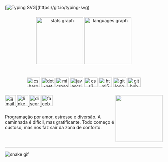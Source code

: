 [![Typing SVG](https://readme-typing-svg.demolab.com?font=Fira+Code&size=19&pause=1000&color=EAA4B6&center=true&vCenter=true&width=435&lines=%F0%9F%91%8B+Ol%C3%A1%2C+meu+nome+%C3%A9+Ruth.;+Sejam+bem+vindos(as)+ao+meu+perfil.)](https://git.io/typing-svg)

###

<div align="center">
  <img src="https://github-readme-stats.vercel.app/api?hide_title=false&hide_rank=false&show_icons=true&include_all_commits=true&count_private=true&disable_animations=false&theme=midnight-purple&locale=pt-br&hide_border=false&username=SrtaKennedy" height="150" alt="stats graph"  />
  <img src="https://github-readme-stats.vercel.app/api/top-langs?locale=pt-br&hide_title=false&layout=compact&card_width=320&langs_count=8&theme=midnight-purple&hide_border=false&custom_title=Linguagens:&username=SrtaKennedy" height="150" alt="languages graph"  />
</div>

###

<br clear="both">

<div align="center">
  <img src="https://cdn.jsdelivr.net/gh/devicons/devicon/icons/csharp/csharp-original.svg" height="30" width="42" alt="csharp logo"  />
  <img src="https://cdn.jsdelivr.net/gh/devicons/devicon/icons/dot-net/dot-net-original.svg" height="30" width="42" alt="dot-net logo"  />
  <img src="https://cdn.jsdelivr.net/gh/devicons/devicon/icons/microsoftsqlserver/microsoftsqlserver-plain.svg" height="30" width="42" alt="microsoftsqlserver logo"  />
  <img src="https://cdn.jsdelivr.net/gh/devicons/devicon/icons/javascript/javascript-original.svg" height="30" width="42" alt="javascript logo"  />
  <img src="https://cdn.jsdelivr.net/gh/devicons/devicon/icons/css3/css3-original.svg" height="30" width="42" alt="css3 logo"  />
  <img src="https://cdn.jsdelivr.net/gh/devicons/devicon/icons/html5/html5-original.svg" height="30" width="42" alt="html5 logo"  />
  <img src="https://cdn.jsdelivr.net/gh/devicons/devicon/icons/git/git-original.svg" height="30" width="42" alt="git logo"  />
  <img src="https://cdn.jsdelivr.net/gh/devicons/devicon/icons/github/github-original.svg" height="30" width="42" alt="github logo"  />
</div>

###

<img align="right" height="150" src="https://user-images.githubusercontent.com/90563215/210402591-bb7706ca-b1ae-4fcf-bb7a-2d06ee0dccbb.gif"  />

###

<div align="left">
  <a href="https://mail.google.com/mail/u/2/#inbox" target="_blank">
    <img src="https://img.shields.io/static/v1?message=Gmail&logo=gmail&label=&color=ffd9e3&logoColor=black&labelColor=ffb3bf&style=for-the-badge" height="35" alt="gmail logo"  />
  </a>
  <a href="https://www.linkedin.com/in/ruth-ellen-jesus/" target="_blank">
    <img src="https://img.shields.io/static/v1?message=LinkedIn&logo=linkedin&label=&color=ffd9e3&logoColor=black&labelColor=ffb3bf&style=for-the-badge" height="35" alt="linkedin logo"  />
  </a>
  <a href="https://discord.com/channels/@SrtaKennedyFlowers" target="_blank">
    <img src="https://img.shields.io/static/v1?message=Discord&logo=discord&label=&color=ffd9e3&logoColor=black&labelColor=ffb3bf&style=for-the-badge" height="35" alt="discord logo"  />
  </a>
  <a href="https://www.facebook.com/ellen.pereira.31924792" target="_blank">
    <img src="https://img.shields.io/static/v1?message=Facebook&logo=facebook&label=&color=ffd9e3&logoColor=black&labelColor=ffb3bf&style=for-the-badge" height="35" alt="facebook logo"  />
  </a>
</div>

###

<p align="left">Programação por amor, estresse e diversão. A caminhada é difícil, mas gratificante. Todo começo é custoso, mas nos faz sair da zona de conforto.</p>

###

###
<br>
<hr>

![snake gif](https://github.com/SrtaKennedy/SrtaKennedy/blob/output/github-contribution-grid-snake.svg)


